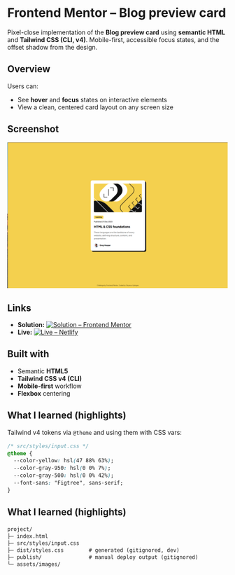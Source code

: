 # Frontend Mentor – Blog preview card

Pixel-close implementation of the **Blog preview card** using **semantic HTML** and **Tailwind CSS (CLI, v4)**. Mobile-first, accessible focus states, and the offset shadow from the design.

## Overview
Users can:
- See **hover** and **focus** states on interactive elements
- View a clean, centered card layout on any screen size

## Screenshot
![Screenshot](./assets/images/blog-preview-card-picture.png)

## Links
- **Solution:** [![Solution – Frontend Mentor](https://img.shields.io/badge/Solution-Frontend%20Mentor-3F54A3?logo=frontendmentor&logoColor=white)](https://www.frontendmentor.io/solutions/blog-preview-card-i0Uf3IBkAx)
- **Live:** [![Live – Netlify](https://img.shields.io/badge/Live%20Site-Netlify-00C7B7?logo=netlify&logoColor=white)](https://comfy-mandazi-66d166.netlify.app)


## Built with
- Semantic **HTML5**
- **Tailwind CSS v4 (CLI)**
- **Mobile-first** workflow
- **Flexbox** centering

## What I learned (highlights)
Tailwind v4 tokens via `@theme` and using them with CSS vars:
```css
/* src/styles/input.css */
@theme {
  --color-yellow: hsl(47 88% 63%);
  --color-gray-950: hsl(0 0% 7%);
  --color-gray-500: hsl(0 0% 42%);
  --font-sans: "Figtree", sans-serif;
}
```

## What I learned (highlights)
```
project/
├─ index.html
├─ src/styles/input.css
├─ dist/styles.css        # generated (gitignored, dev)
├─ publish/               # manual deploy output (gitignored)
└─ assets/images/
```
